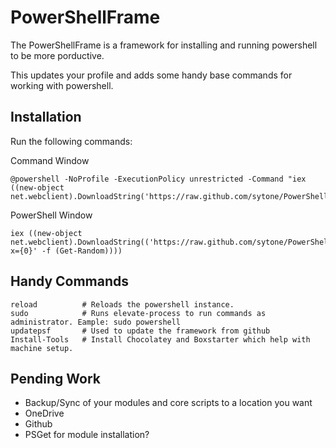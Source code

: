 PowerShellFrame
===============

The PowerShellFrame is a framework for installing and running powershell to be more porductive. 


This updates your profile and adds some handy base commands for working with powershell. 

Installation
-------------

Run the following commands:

Command Window

    @powershell -NoProfile -ExecutionPolicy unrestricted -Command "iex ((new-object net.webclient).DownloadString('https://raw.github.com/sytone/PowerShellFrame/master/install.ps1'))" 

 

PowerShell Window

    iex ((new-object net.webclient).DownloadString(('https://raw.github.com/sytone/PowerShellFrame/master/install.ps1?x={0}' -f (Get-Random))))
    
Handy Commands
--------------

    reload          # Reloads the powershell instance. 
    sudo            # Runs elevate-process to run commands as administrator. Eample: sudo powershell
    updatepsf       # Used to update the framework from github
    Install-Tools   # Install Chocolatey and Boxstarter which help with machine setup. 
    
Pending Work
------------
* Backup/Sync of your modules and core scripts to a location you want
 * OneDrive
 * Github
* PSGet for module installation?
    


